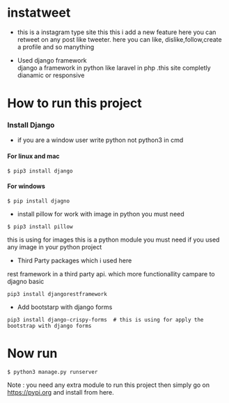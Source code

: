 # instatweet
- this is a instagram type site this  this i add a new feature here you can retweet on any post like tweeter. here you can like, dislike,follow,create a profile and so manything

- Used django framework  
django a framework in python like laravel in php .this site completly dianamic or responsive 

# How to run this project

### Install Django 

- if you are a window user write python not python3 in cmd


#### For linux and mac
 ```
 $ pip3 install django
 ```
 #### For windows
 ```
 $ pip install djagno 
 ```
 
 - install pillow for work with image in python you must need 
 ```
 $ pip3 install pillow    
 ```
 this is using for images  this is a python module you must need if you used any image in your python project
 
 - Third Party packages which i used here 
 
 rest framework in a third party api. which more functionallity campare to djagno basic
 ```
 pip3 install djangorestframework 
 ```

 - Add bootstarp with django forms
 ```
 pip3 install django-crispy-forms  # this is using for apply the bootstrap with django forms 
 ```
 # Now run 
 
 ```
 $ python3 manage.py runserver 
 ```
 
 Note : you need any extra module to run this project then simply go on  https://pypi.org  and install from here. 
 
 
 
 
 
 
 
 
 
